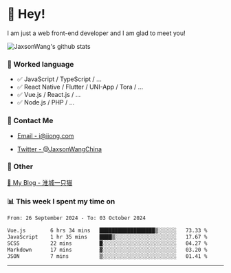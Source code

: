 # 👋 Hey!

I am just a web front-end developer and I am glad to meet you!

![JaxsonWang's github stats](https://github-readme-stats.vercel.app/api?username=JaxsonWang&&show_icons=true&&title_color=1abc9c&&icon_color=1abc9c)


### 📝 Worked language

- ✅ JavaScript / TypeScript / ...
- ✅ React Native / Flutter / UNI-App / Tora / ...
- ✅ Vue.js / React.js / ...
- ✅ Node.js / PHP / ...

### 📮 Contact Me

- [Email - i@iiong.com](mailto:i@iiong.com)

- [Twitter - @JaxsonWangChina](https://twitter.com/JaxsonWangChina)

### 🤪 Other

[📌 My Blog - 淮城一只猫](https://iiong.com)

### 📊 This week I spent my time on

<!--START_SECTION:waka-->

```txt
From: 26 September 2024 - To: 03 October 2024

Vue.js        6 hrs 34 mins   ██████████████████▒░░░░░░   73.33 %
JavaScript    1 hr 35 mins    ████▒░░░░░░░░░░░░░░░░░░░░   17.67 %
SCSS          22 mins         █░░░░░░░░░░░░░░░░░░░░░░░░   04.27 %
Markdown      17 mins         ▓░░░░░░░░░░░░░░░░░░░░░░░░   03.20 %
JSON          7 mins          ▒░░░░░░░░░░░░░░░░░░░░░░░░   01.41 %
```

<!--END_SECTION:waka-->

---
